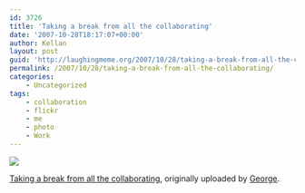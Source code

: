 ```yaml
---
id: 3726
title: 'Taking a break from all the collaborating'
date: '2007-10-28T18:17:07+00:00'
author: Kellan
layout: post
guid: 'http://laughingmeme.org/2007/10/28/taking-a-break-from-all-the-collaborating/'
permalink: /2007/10/28/taking-a-break-from-all-the-collaborating/
categories:
    - Uncategorized
tags:
    - collaboration
    - flickr
    - me
    - photo
    - Work
---
```


[![](http://farm3.static.flickr.com/2034/1767651486_982bff2f03.jpg)](http://www.flickr.com/photos/george/1767651486/ "photo sharing")

<span class="flickr-caption">[Taking a break from all the collaborating](http://www.flickr.com/photos/george/1767651486/), originally uploaded by [George](http://www.flickr.com/people/george/).</span>